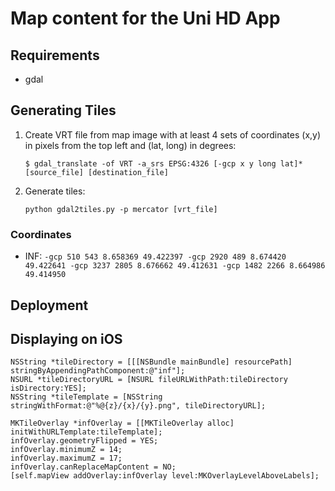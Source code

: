 # Map content for the Uni HD App

## Requirements

- gdal

## Generating Tiles

1. Create VRT file from map image with at least 4 sets of coordinates (x,y) in pixels from the top left and (lat, long) in degrees:

	`$ gdal_translate -of VRT -a_srs EPSG:4326 [-gcp x y long lat]* [source_file] [destination_file]`

2. Generate tiles:

	`python gdal2tiles.py -p mercator [vrt_file]`
	
### Coordinates

- INF: `-gcp 510 543 8.658369 49.422397 -gcp 2920 489 8.674420 49.422641 -gcp 3237 2805 8.676662 49.412631 -gcp 1482 2266 8.664986 49.414950`	

## Deployment


## Displaying on iOS

	NSString *tileDirectory = [[[NSBundle mainBundle] resourcePath] stringByAppendingPathComponent:@"inf"];
    NSURL *tileDirectoryURL = [NSURL fileURLWithPath:tileDirectory isDirectory:YES];
    NSString *tileTemplate = [NSString stringWithFormat:@"%@{z}/{x}/{y}.png", tileDirectoryURL];
    
    MKTileOverlay *infOverlay = [[MKTileOverlay alloc] initWithURLTemplate:tileTemplate];
    infOverlay.geometryFlipped = YES;
    infOverlay.minimumZ = 14;
    infOverlay.maximumZ = 17;
    infOverlay.canReplaceMapContent = NO;
    [self.mapView addOverlay:infOverlay level:MKOverlayLevelAboveLabels];

